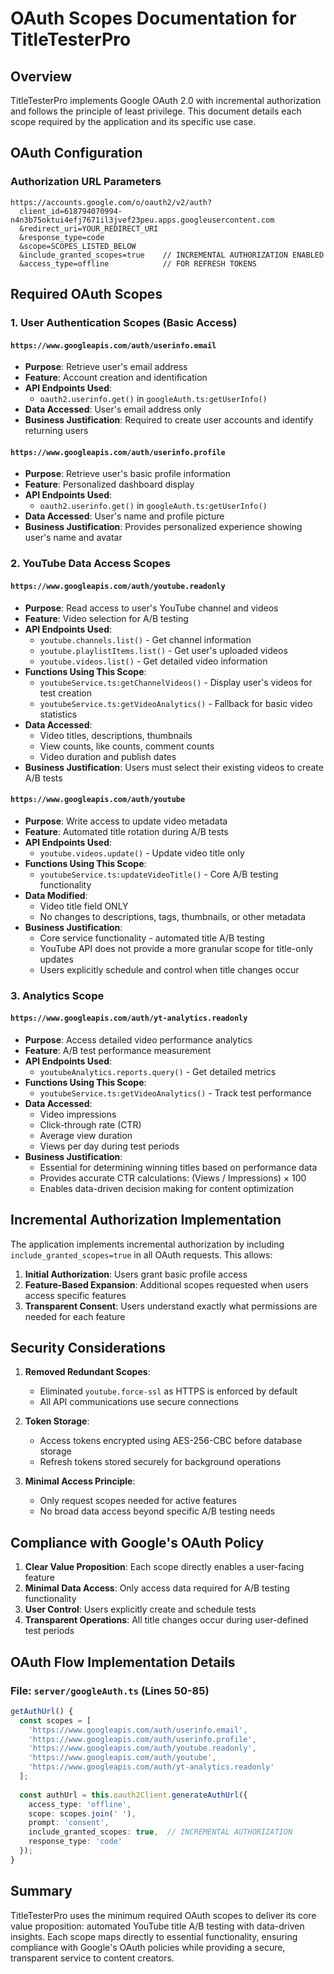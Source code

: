 # OAuth Scopes Documentation for TitleTesterPro

## Overview
TitleTesterPro implements Google OAuth 2.0 with incremental authorization and follows the principle of least privilege. This document details each scope required by the application and its specific use case.

## OAuth Configuration

### Authorization URL Parameters
```
https://accounts.google.com/o/oauth2/v2/auth?
  client_id=618794070994-n4n3b75oktui4efj7671il3jvef23peu.apps.googleusercontent.com
  &redirect_uri=YOUR_REDIRECT_URI
  &response_type=code
  &scope=SCOPES_LISTED_BELOW
  &include_granted_scopes=true    // INCREMENTAL AUTHORIZATION ENABLED
  &access_type=offline            // FOR REFRESH TOKENS
```

## Required OAuth Scopes

### 1. User Authentication Scopes (Basic Access)

#### `https://www.googleapis.com/auth/userinfo.email`
- **Purpose**: Retrieve user's email address
- **Feature**: Account creation and identification
- **API Endpoints Used**: 
  - `oauth2.userinfo.get()` in `googleAuth.ts:getUserInfo()`
- **Data Accessed**: User's email address only
- **Business Justification**: Required to create user accounts and identify returning users

#### `https://www.googleapis.com/auth/userinfo.profile`
- **Purpose**: Retrieve user's basic profile information
- **Feature**: Personalized dashboard display
- **API Endpoints Used**: 
  - `oauth2.userinfo.get()` in `googleAuth.ts:getUserInfo()`
- **Data Accessed**: User's name and profile picture
- **Business Justification**: Provides personalized experience showing user's name and avatar

### 2. YouTube Data Access Scopes

#### `https://www.googleapis.com/auth/youtube.readonly`
- **Purpose**: Read access to user's YouTube channel and videos
- **Feature**: Video selection for A/B testing
- **API Endpoints Used**:
  - `youtube.channels.list()` - Get channel information
  - `youtube.playlistItems.list()` - Get user's uploaded videos
  - `youtube.videos.list()` - Get detailed video information
- **Functions Using This Scope**:
  - `youtubeService.ts:getChannelVideos()` - Display user's videos for test creation
  - `youtubeService.ts:getVideoAnalytics()` - Fallback for basic video statistics
- **Data Accessed**: 
  - Video titles, descriptions, thumbnails
  - View counts, like counts, comment counts
  - Video duration and publish dates
- **Business Justification**: Users must select their existing videos to create A/B tests

#### `https://www.googleapis.com/auth/youtube`
- **Purpose**: Write access to update video metadata
- **Feature**: Automated title rotation during A/B tests
- **API Endpoints Used**:
  - `youtube.videos.update()` - Update video title only
- **Functions Using This Scope**:
  - `youtubeService.ts:updateVideoTitle()` - Core A/B testing functionality
- **Data Modified**: 
  - Video title field ONLY
  - No changes to descriptions, tags, thumbnails, or other metadata
- **Business Justification**: 
  - Core service functionality - automated title A/B testing
  - YouTube API does not provide a more granular scope for title-only updates
  - Users explicitly schedule and control when title changes occur

### 3. Analytics Scope

#### `https://www.googleapis.com/auth/yt-analytics.readonly`
- **Purpose**: Access detailed video performance analytics
- **Feature**: A/B test performance measurement
- **API Endpoints Used**:
  - `youtubeAnalytics.reports.query()` - Get detailed metrics
- **Functions Using This Scope**:
  - `youtubeService.ts:getVideoAnalytics()` - Track test performance
- **Data Accessed**:
  - Video impressions
  - Click-through rate (CTR)
  - Average view duration
  - Views per day during test periods
- **Business Justification**: 
  - Essential for determining winning titles based on performance data
  - Provides accurate CTR calculations: (Views / Impressions) × 100
  - Enables data-driven decision making for content optimization

## Incremental Authorization Implementation

The application implements incremental authorization by including `include_granted_scopes=true` in all OAuth requests. This allows:

1. **Initial Authorization**: Users grant basic profile access
2. **Feature-Based Expansion**: Additional scopes requested when users access specific features
3. **Transparent Consent**: Users understand exactly what permissions are needed for each feature

## Security Considerations

1. **Removed Redundant Scopes**: 
   - Eliminated `youtube.force-ssl` as HTTPS is enforced by default
   - All API communications use secure connections

2. **Token Storage**: 
   - Access tokens encrypted using AES-256-CBC before database storage
   - Refresh tokens stored securely for background operations

3. **Minimal Access Principle**: 
   - Only request scopes needed for active features
   - No broad data access beyond specific A/B testing needs

## Compliance with Google's OAuth Policy

1. **Clear Value Proposition**: Each scope directly enables a user-facing feature
2. **Minimal Data Access**: Only access data required for A/B testing functionality
3. **User Control**: Users explicitly create and schedule tests
4. **Transparent Operations**: All title changes occur during user-defined test periods

## OAuth Flow Implementation Details

### File: `server/googleAuth.ts` (Lines 50-85)
```typescript
getAuthUrl() {
  const scopes = [
    'https://www.googleapis.com/auth/userinfo.email',
    'https://www.googleapis.com/auth/userinfo.profile',
    'https://www.googleapis.com/auth/youtube.readonly',
    'https://www.googleapis.com/auth/youtube',
    'https://www.googleapis.com/auth/yt-analytics.readonly'
  ];
  
  const authUrl = this.oauth2Client.generateAuthUrl({
    access_type: 'offline',
    scope: scopes.join(' '),
    prompt: 'consent',
    include_granted_scopes: true,  // INCREMENTAL AUTHORIZATION
    response_type: 'code'
  });
}
```

## Summary

TitleTesterPro uses the minimum required OAuth scopes to deliver its core value proposition: automated YouTube title A/B testing with data-driven insights. Each scope maps directly to essential functionality, ensuring compliance with Google's OAuth policies while providing a secure, transparent service to content creators.